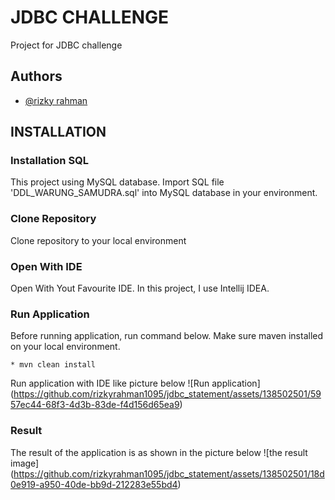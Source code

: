 # JDBC CHALLENGE

Project for JDBC challenge

## Authors

- [@rizky rahman](https://www.github.com/rizkyrahman1095)


## INSTALLATION

### Installation SQL

This project using MySQL database. Import SQL file 'DDL_WARUNG_SAMUDRA.sql' into MySQL database in your environment.


### Clone Repository
Clone repository to your local environment

### Open With IDE
Open With Yout Favourite IDE. In this project, I use Intellij IDEA.

### Run Application
Before running application, run command below. Make sure maven installed on your local environment.

    * mvn clean install

Run application with IDE like picture below
![Run application] (https://github.com/rizkyrahman1095/jdbc_statement/assets/138502501/5957ec44-68f3-4d3b-83de-f4d156d65ea9)


### Result
The result of the application is as shown in the picture below
![the result image] (https://github.com/rizkyrahman1095/jdbc_statement/assets/138502501/18d0e919-a950-40de-bb9d-212283e55bd4)